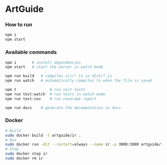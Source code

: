 # ArtGuide


### How to run
```bash
npm i
npm start
```

### Available commands
```bash
npm i       # install dependencies
npm start   # start the server in watch mode

npm run build   # compiles src/*.ts in dist/*.js
npm run watch   # automatically compiles ts when the file is saved

npm t               # run unit tests
npm run test:watch  # run tests in watch mode
npm run test:cov    # run coverage report

npm run docs    # generate the documentation in docs
```

### Docker
```bash
# Build
sudo docker build -t artguide/ir .
# Run
sudo docker run -dit --restart=always --name ir -p 3000:3000 artguide/ir
# Stop
sudo docker stop ir
sudo docker rm ir
```